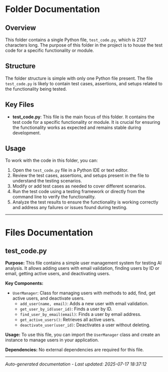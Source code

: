 # Folder Documentation

## Overview
This folder contains a single Python file, `test_code.py`, which is 2127 characters long. The purpose of this folder in the project is to house the test code for a specific functionality or module.

## Structure
The folder structure is simple with only one Python file present. The file `test_code.py` is likely to contain test cases, assertions, and setups related to the functionality being tested.

## Key Files
- **test_code.py**: This file is the main focus of this folder. It contains the test code for a specific functionality or module. It is crucial for ensuring the functionality works as expected and remains stable during development.

## Usage
To work with the code in this folder, you can:
1. Open the `test_code.py` file in a Python IDE or text editor.
2. Review the test cases, assertions, and setups present in the file to understand the testing scenarios.
3. Modify or add test cases as needed to cover different scenarios.
4. Run the test code using a testing framework or directly from the command line to verify the functionality.
5. Analyze the test results to ensure the functionality is working correctly and address any failures or issues found during testing.

---

# Files Documentation

## test_code.py

**Purpose:** This file contains a simple user management system for testing AI analysis. It allows adding users with email validation, finding users by ID or email, getting active users, and deactivating users.

**Key Components:**
- `UserManager`: Class for managing users with methods to add, find, get active users, and deactivate users.
  - `add_user(name, email)`: Adds a new user with email validation.
  - `get_user_by_id(user_id)`: Finds a user by ID.
  - `find_user_by_email(email)`: Finds a user by email address.
  - `get_active_users()`: Retrieves all active users.
  - `deactivate_user(user_id)`: Deactivates a user without deleting.

**Usage:** To use this file, you can import the `UserManager` class and create an instance to manage users in your application.

**Dependencies:** No external dependencies are required for this file.

---
*Auto-generated documentation - Last updated: 2025-07-17 18:37:12*

